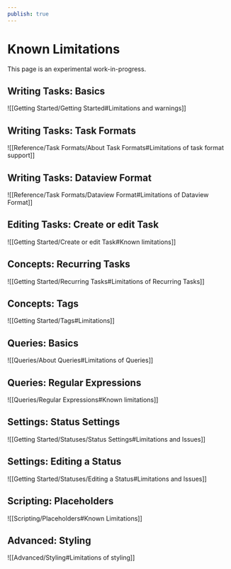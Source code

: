 ```yaml
---
publish: true
---
```


# Known Limitations

This page is an experimental work-in-progress.

## Writing Tasks: Basics

![[Getting Started/Getting Started#Limitations and warnings]]

## Writing Tasks: Task Formats

![[Reference/Task Formats/About Task Formats#Limitations of task format support]]

## Writing Tasks: Dataview Format

![[Reference/Task Formats/Dataview Format#Limitations of Dataview Format]]

## Editing Tasks: Create or edit Task

![[Getting Started/Create or edit Task#Known limitations]]

## Concepts: Recurring Tasks

![[Getting Started/Recurring Tasks#Limitations of Recurring Tasks]]

## Concepts: Tags

![[Getting Started/Tags#Limitations]]

## Queries: Basics

![[Queries/About Queries#Limitations of Queries]]

## Queries: Regular Expressions

![[Queries/Regular Expressions#Known limitations]]

## Settings: Status Settings

![[Getting Started/Statuses/Status Settings#Limitations and Issues]]

## Settings: Editing a Status

![[Getting Started/Statuses/Editing a Status#Limitations and Issues]]

## Scripting: Placeholders

![[Scripting/Placeholders#Known Limitations]]

## Advanced: Styling

![[Advanced/Styling#Limitations of styling]]
